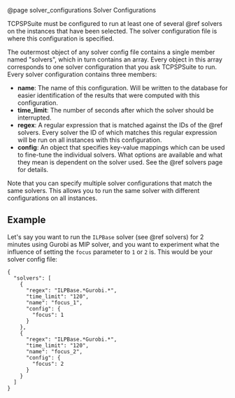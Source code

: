 @page solver_configurations Solver Configurations

TCPSPSuite must be configured to run at least one of several @ref solvers on the instances that have been selected. The solver configuration file is where this configuration is specified.

The outermost object of any solver config file contains a single member named "solvers", which in turn contains an array. Every object in this array corresponds to one solver configuration that you ask TCPSPSuite to run. Every solver configuration contains three members:

* **name**: The name of this configuration. Will be written to the database for easier identification of the results that were computed with this configuration.
* **time_limit**: The number of seconds after which the solver should be interrupted.
* **regex**: A regular expression that is matched against the IDs of the @ref solvers. Every solver the ID of which matches this regular expression will be run on all instances with this configuration.
* **config**: An object that specifies key-value mappings which can be used to fine-tune the individual solvers. What options are available and what they mean is dependent on the solver used. See the @ref solvers page for details.

Note that you can specify multiple solver configurations that match the same solvers. This allows you to run the same solver with different configurations on all instances.

Example
-------

Let's say you want to run the `ILPBase` solver (see @ref solvers) for 2 minutes using Gurobi as MIP solver, and you want to experiment what the influence of setting the `focus` parameter to `1` or `2` is. This would be your solver config file:

~~~~~~~~~~~~~{.md}
{
  "solvers": [
    {
      "regex": "ILPBase.*Gurobi.*",
      "time_limit": "120",
      "name": "focus_1",
      "config": {
        "focus": 1
      }
    },
    {
      "regex": "ILPBase.*Gurobi.*",
      "time_limit": "120",
      "name": "focus_2",
      "config": {
        "focus": 2
      }
    }
  ]
}
~~~~~~~~~~~~~
